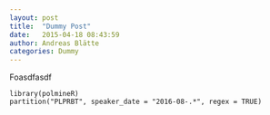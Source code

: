 ```yaml
---
layout: post
title:  "Dummy Post"
date:   2015-04-18 08:43:59
author: Andreas Blätte
categories: Dummy
---
```


Foasdfasdf
~~~~
library(polmineR)
partition("PLPRBT", speaker_date = "2016-08-.*", regex = TRUE)
~~~~~
